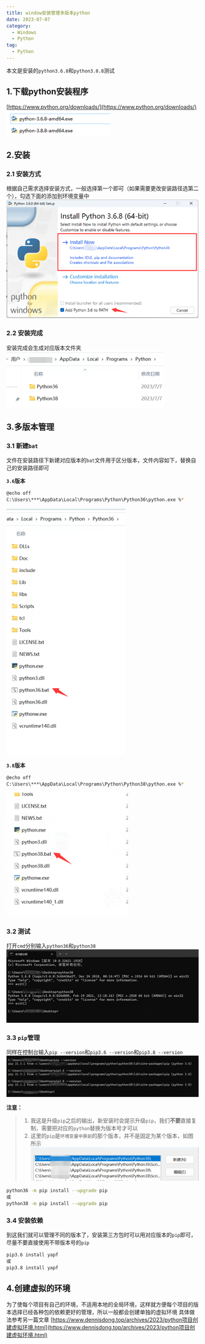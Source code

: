 ```yaml
---
title: window安装管理多版本python
date: 2023-07-07
category:
  - Windows
  - Python
tag:
  - Python
---
```


<!-- more -->

本文是安装的`python3.6.8`和`python3.8.8`测试

## 1.下载python安装程序
[https://www.python.org/downloads/](https://www.python.org/downloads/)
![](https://raw.githubusercontent.com/dennis-dong/picgo-library/master/images/blogs/2078491-20230707212342244-319186335.png)

## 2.安装
### 2.1 安装方式
根据自己需求选择安装方式，一般选择第一个即可（如果需要更改安装路径选第二个），勾选下面的添加到环境变量中
![](https://raw.githubusercontent.com/dennis-dong/picgo-library/master/images/blogs/2078491-20230707224452982-1772415095.png)

### 2.2 安装完成
安装完成会生成对应版本文件夹
![](https://raw.githubusercontent.com/dennis-dong/picgo-library/master/images/blogs/2078491-20230707212853694-702220151.png)

## 3.多版本管理
### 3.1 新建`bat`
文件在安装路径下新建对应版本的`bat`文件用于区分版本，文件内容如下，替换自己的安装路径即可

**`3.6`版本**
```sh
@echo off
C:\Users\***\AppData\Local\Programs\Python\Python36\python.exe %*
```
![](https://raw.githubusercontent.com/dennis-dong/picgo-library/master/images/blogs/2078491-20230707213205247-2134954490.png)

**`3.8`版本**
```sh
@echo off
C:\Users\***\AppData\Local\Programs\Python\Python38\python.exe %*
```
![](https://raw.githubusercontent.com/dennis-dong/picgo-library/master/images/blogs/2078491-20230707213238112-2013983472.png)

### 3.2 测试
打开`cmd`分别输入`python36`和`python38`
![](https://raw.githubusercontent.com/dennis-dong/picgo-library/master/images/blogs/2078491-20230707213511323-643642061.png)

### 3.3 `pip`管理
同样在控制台输入`pip --version`和`pip3.6 --version`和`pip3.8 --version`
![](https://raw.githubusercontent.com/dennis-dong/picgo-library/master/images/blogs/2078491-20230707213901719-1756556492.png)

**注意：** 
> 1. 我这是升级`pip`之后的输出，新安装时会提示升级`pip`，我们**不要**直接复制，需要把对应的`python`替换为版本号才可以
> 2. 这里的`pip`是`环境变量中靠前`的那个版本，并不是固定为某个版本，如图所示
> ![](https://raw.githubusercontent.com/dennis-dong/picgo-library/master/images/blogs/2078491-20230707214919945-1787833737.png)

```sh
python36 -m pip install --upgrade pip
或
python38 -m pip install --upgrade pip
```

### 3.4 安装依赖
到这我们就可以管理不同的版本了，安装第三方包时可以用对应版本的`pip`即可，尽量不要直接使用不带版本号的`pip`
```sh
pip3.6 install yapf
或
pip3.8 install yapf
```

## 4.创建虚拟的环境
为了使每个项目有自己的环境，不适用本地的全局环境，这样就方便每个项目的版本选择已经各种包的依赖更好的管理，所以一般都会创建单独的虚拟环境
具体做法参考另一篇文章
[https://www.dennisdong.top/archives/2023/python项目创建虚拟环境.html](https://www.dennisdong.top/archives/2023/python项目创建虚拟环境.html)